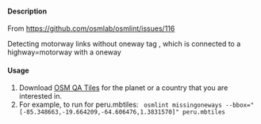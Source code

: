 #### Description
 
From https://github.com/osmlab/osmlint/issues/116

Detecting motorway links without oneway tag , which is connected to a highway=motorway with a oneway

#### Usage

1. Download [OSM QA Tiles](https://osmlab.github.io/osm-qa-tiles/) for the planet or a country that you are interested in. 
2. For example, to run for peru.mbtiles: ` osmlint missingoneways --bbox="[-85.348663,-19.664209,-64.606476,1.3831570]" peru.mbtiles`
